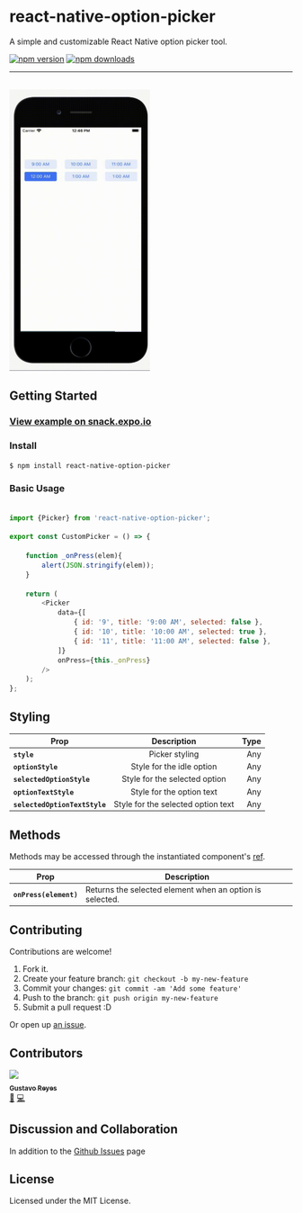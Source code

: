 # react-native-option-picker

A simple and customizable React Native option picker tool.

[![npm version](https://badge.fury.io/js/react-native-option-picker.svg)](https://badge.fury.io/js/react-native-option-picker)
[![npm downloads](https://img.shields.io/npm/dm/react-native-option-picker.svg?style=flat-square)](https://www.npmjs.com/package/react-native-picker-select)


<hr>
<br>

<img src="./react-native-option-picker.gif" width="250" height="500"/>


## Getting Started

### [View example on snack.expo.io](https://snack.expo.io/@gus_reyes01/react-native-option-picker)

### Install

```sh
$ npm install react-native-option-picker
```

### Basic Usage

```js

import {Picker} from 'react-native-option-picker';

export const CustomPicker = () => {

    function _onPress(elem){
        alert(JSON.stringify(elem));
    }
    
    return (
        <Picker
            data={[
                { id: '9', title: '9:00 AM', selected: false },
                { id: '10', title: '10:00 AM', selected: true },
                { id: '11', title: '11:00 AM', selected: false },
            ]}
            onPress={this._onPress}
        />
    );
};

```

## Styling


| Prop        | Description           | Type  |
| ------------- |:-------------:| -----:|
| **`style`**        |  Picker styling | Any |
| **`optionStyle`**        |  Style for the idle option | Any |
| **`selectedOptionStyle`**       | Style for the selected option      |  Any |
| **`optionTextStyle`** | Style for the option text      |    Any |
| **`selectedOptionTextStyle`** | Style for the selected option text      |    Any |


## Methods

Methods may be accessed through the instantiated component's [ref](https://reactjs.org/docs/react-component.html).

| Prop                                  | Description                                                                                                                                                                                                                                                                                           |
| ------------------------------------- | --------------------------------------------------------------------------------- |
| **`onPress(element)`**               | Returns the selected element when an option is selected.   |


## Contributing

Contributions are welcome!

1. Fork it.
2. Create your feature branch: `git checkout -b my-new-feature`
3. Commit your changes: `git commit -am 'Add some feature'`
4. Push to the branch: `git push origin my-new-feature`
5. Submit a pull request :D

Or open up [an issue](https://github.com/gusreyes01/react-native-option-picker/issues).


## Contributors

<!-- ALL-CONTRIBUTORS-LIST:START - Do not remove or modify this section -->
<!-- prettier-ignore -->
[<img src="https://avatars0.githubusercontent.com/u/2120129?v=4" width="100px;"/><br /><sub><b>Gustavo Reyes</b></sub>](https://github.com/gusreyes01)<br />[💬](#question-alluximx "Answering Questions") [💻](https://github.com/alluximx/react-native-option-picker/commits?author=gusreyes01 "Code") 


## Discussion and Collaboration

In addition to the [Github Issues](https://github.com/alluximx/react-native-option-picker/issues) page

## License

Licensed under the MIT License.
